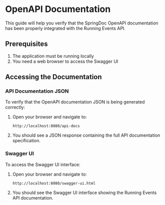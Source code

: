 # OpenAPI Documentation

This guide will help you verify that the SpringDoc OpenAPI documentation has been properly integrated with the Running Events API.

## Prerequisites

1. The application must be running locally
2. You need a web browser to access the Swagger UI

## Accessing the Documentation

### API Documentation JSON

To verify that the OpenAPI documentation JSON is being generated correctly:

1. Open your browser and navigate to:
   ```
   http://localhost:8080/api-docs
   ```

2. You should see a JSON response containing the full API documentation specification.

### Swagger UI

To access the Swagger UI interface:

1. Open your browser and navigate to:
   ```
   http://localhost:8080/swagger-ui.html
   ```

2. You should see the Swagger UI interface showing the Running Events API documentation.